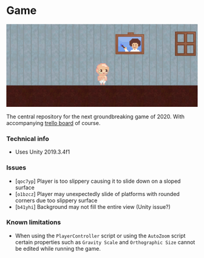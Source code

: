 # Game

![Screenshot](/screenshot.png)

The central repository for the next groundbreaking game of 2020. With accompanying [trello board](https://trello.com/b/YAWo8IqC/game) of course.

### Technical info

* Uses Unity 2019.3.4f1

### Issues

* [`qoc7yp`] Player is too slippery causing it to slide down on a sloped surface
* [`o1bzcz`] Player may unexpectedly slide of platforms with rounded corners due too slippery surface
* [`b41yhi`] Background may not fill the entire view (Unity issue?)

### Known limitations

* When using the `PlayerController` script or using the `AutoZoom` script certain properties such as `Gravity Scale` and `Orthographic Size` cannot be edited while running the game.

